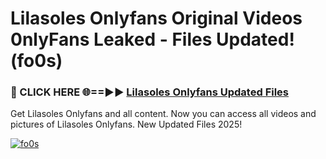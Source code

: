 # Lilasoles Onlyfans Original Videos 0nlyFans Leaked - Files Updated! (fo0s)

<h3>🔴 CLICK HERE 🌐==►► <a href="https://tinyurl.com/ehrbuxhb" rel="nofollow">Lilasoles Onlyfans Updated Files</a></h3>

Get Lilasoles Onlyfans and all content. Now you can access all videos and pictures of Lilasoles Onlyfans. New Updated Files 2025!

[![fo0s](https://i.imgur.com/lVYEuWS.gif)](https://tinyurl.com/ehrbuxhb)
